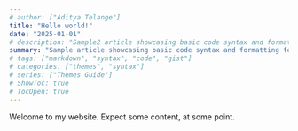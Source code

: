 ```yaml
---
# author: ["Aditya Telange"]
title: "Hello world!"
date: "2025-01-01"
# description: "Sample2 article showcasing basic code syntax and formatting for HTML elements."
summary: "Sample article showcasing basic code syntax and formatting for HTML elements."
# tags: ["markdown", "syntax", "code", "gist"]
# categories: ["themes", "syntax"]
# series: ["Themes Guide"]
# ShowToc: true
# TocOpen: true
---
```


Welcome to my website. Expect some content, at some point.
